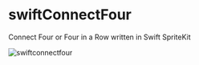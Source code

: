 swiftConnectFour
================

Connect Four or Four in a Row written in Swift SpriteKit

![swiftconnectfour](https://cloud.githubusercontent.com/assets/4943759/4905216/e724364e-644d-11e4-995d-a22caf26bb18.jpg)
